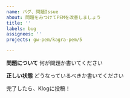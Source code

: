 ```yaml
---
name: バグ、問題Issue
about: 問題をみつけてPEMを改善しましょう
title: ''
labels: bug
assignees: ''
projects: gw-pem/kagra-pem/5

---
```


**問題について** 何が問題か書いてください

**正しい状態** どうなっているべきか書いてください


完了したら、Klogに投稿！
